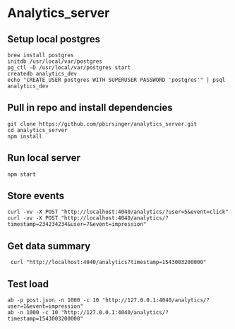 # Analytics_server

## Setup local postgres
```
brew install postgres
initdb /usr/local/var/postgres
pg_ctl -D /usr/local/var/postgres start
createdb analytics_dev
echo "CREATE USER postgres WITH SUPERUSER PASSWORD 'postgres'" | psql analytics_dev
```

## Pull in repo and install dependencies
```
git clone https://github.com/pbirsinger/analytics_server.git
cd analytics_server
npm install
```

## Run local server
```
npm start
```

## Store events
```
curl -vv -X POST "http://localhost:4040/analytics/?user=5&event=click"
curl -vv -X POST "http://localhost:4040/analytics/?timestamp=234234234&user=7&event=impression"
```

## Get data summary
```
 curl "http://localhost:4040/analytics?timestamp=1543003200000"
```

## Test load
```
ab -p post.json -n 1000 -c 10 "http://127.0.0.1:4040/analytics/?user=1&event=impression"
ab -n 1000 -c 10 "http://127.0.0.1:4040/analytics/?timestamp=1543003200000"
```
